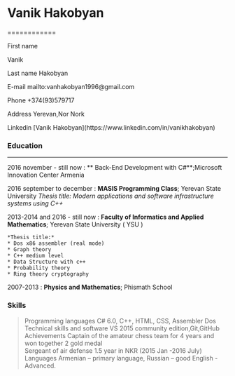 # Vanik Hakobyan
============


<p>First name</p>                   <p>Vanik</p>
<p>Last name                    Hakobyan</p>
<p>E-mail                       mailto:vanhakobyan1996@gmail.com</p>
<p>Phone                        +374(93)579717</p>
<p>Address                      Yerevan,Nor Nork  </p>   
<p>Linkedin                     [Vanik Hakobyan](https://www.linkedin.com/in/vanikhakobyan)     </p>                          


### Education
---------

2016 november - still now
:    ** Back-End Development with C#**;Microsoft Innovation Center Armenia

2016 september to december
:   **MASIS Programming Class**; Yerevan State University
     *Thesis title: Modern applications and software infrastructure systems using C++* 
     
2013-2014 and 2016 - still now
:   **Faculty of Informatics and Applied Mathematics**; Yerevan State University ( YSU )

    *Thesis title:*
    * Dos x86 assembler (real mode)
    * Graph theory
    * C++ medium level
    * Data Structure with c++
    * Probability theory
    * Ring theory cryptography

2007-2013
:   **Physics and Mathematics**; Phismath School


### Skills

> Programming languages             C# 6.0, C++, HTML, CSS, Assembler Dos <br>
> Technical skills and software     VS 2015 community edition,Git,GitHub <br>
> Achievements                      Captain of the amateur chess team for 4 years and won together 2 gold medal<br>
>                                   Sergeant of air defense 1.5 year in NKR (2015 Jan -2016 July)<br>
> Languages                         Armenian – primary language, Russian – good English - Advanced.  <br>      


